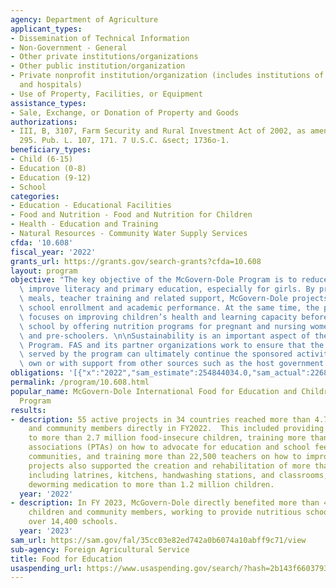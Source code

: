 ```yaml
---
agency: Department of Agriculture
applicant_types:
- Dissemination of Technical Information
- Non-Government - General
- Other private institutions/organizations
- Other public institution/organization
- Private nonprofit institution/organization (includes institutions of higher education
  and hospitals)
- Use of Property, Facilities, or Equipment
assistance_types:
- Sale, Exchange, or Donation of Property and Goods
authorizations:
- III, B, 3107, Farm Security and Rural Investment Act of 2002, as amended. 116 Stat.
  295. Pub. L. 107, 171. 7 U.S.C. &sect; 1736o-1.
beneficiary_types:
- Child (6-15)
- Education (0-8)
- Education (9-12)
- School
categories:
- Education - Educational Facilities
- Food and Nutrition - Food and Nutrition for Children
- Health - Education and Training
- Natural Resources - Community Water Supply Services
cfda: '10.608'
fiscal_year: '2022'
grants_url: https://grants.gov/search-grants?cfda=10.608
layout: program
objective: "The key objective of the McGovern-Dole Program is to reduce hunger and\
  \ improve literacy and primary education, especially for girls. By providing school\
  \ meals, teacher training and related support, McGovern-Dole projects help boost\
  \ school enrollment and academic performance. At the same time, the program also\
  \ focuses on improving children’s health and learning capacity before they enter\
  \ school by offering nutrition programs for pregnant and nursing women, infants\
  \ and pre-schoolers. \n\nSustainability is an important aspect of the McGovern-Dole\
  \ Program. FAS and its partner organizations work to ensure that the communities\
  \ served by the program can ultimately continue the sponsored activities on their\
  \ own or with support from other sources such as the host government or local community."
obligations: '[{"x":"2022","sam_estimate":254844034.0,"sam_actual":226849192.0,"usa_spending_actual":196750001.0},{"x":"2023","sam_estimate":242392246.0,"sam_actual":197000000.0,"usa_spending_actual":337585061.0},{"x":"2024","sam_estimate":281000000.0,"sam_actual":0.0,"usa_spending_actual":199978073.0}]'
permalink: /program/10.608.html
popular_name: McGovern-Dole International Food for Education and Children Nutrition
  Program
results:
- description: 55 active projects in 34 countries reached more than 4.7 million children
    and community members directly in FY2022.  This included providing school meals
    to more than 2.7 million food-insecure children, training more than 16,000 parent-teacher
    associations (PTAs) on how to advocate for education and school feeding in their
    communities, and training more than 22,500 teachers on how to improve literacy.  McGovern-Dole
    projects also supported the creation and rehabilitation of more than 6,200 facilities
    including latrines, kitchens, handwashing stations, and classrooms, and provided
    deworming medication to more than 1.2 million children.
  year: '2022'
- description: In FY 2023, McGovern-Dole directly benefited more than 4.5 million
    children and community members, working to provide nutritious school meals in
    over 14,400 schools.
  year: '2023'
sam_url: https://sam.gov/fal/35cc03e82ed742a0b6074a10abff9c71/view
sub-agency: Foreign Agricultural Service
title: Food for Education
usaspending_url: https://www.usaspending.gov/search/?hash=2b143f660379308b9581a33579e00b96
---
```

